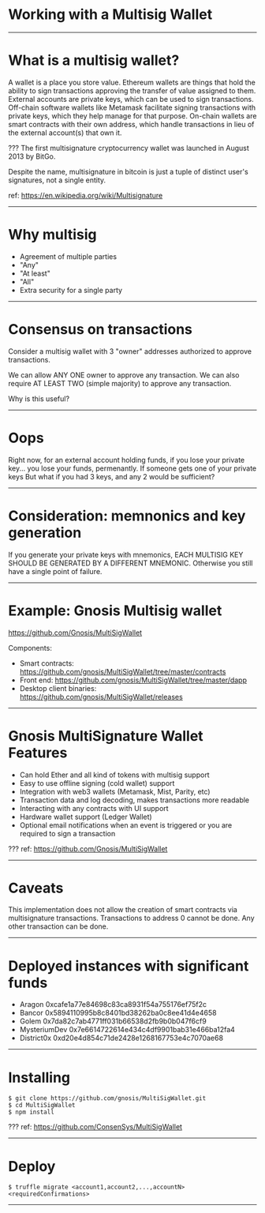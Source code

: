 # Working with a Multisig Wallet


---
# What is a multisig wallet?

A wallet is a place you store value.
Ethereum wallets are things that hold the ability to sign transactions approving the transfer of value assigned to them.
External accounts are private keys, which can be used to sign transactions.
Off-chain software wallets like Metamask facilitate signing transactions with private keys, which they help manage for that purpose.
On-chain wallets are smart contracts with their own address, which handle transactions in lieu of the external account(s) that own it.

???
The first multisignature cryptocurrency wallet was launched in August 2013 by BitGo.

Despite the name, multisignature in bitcoin is just a tuple of distinct user's signatures, not a single entity.

ref: https://en.wikipedia.org/wiki/Multisignature

---
# Why multisig

* Agreement of multiple parties
 * "Any"
 * "At least"
 * "All"
* Extra security for a single party

---
# Consensus on transactions

Consider a multisig wallet with 3 "owner" addresses authorized to approve transactions.

We can allow ANY ONE owner to approve any transaction.
We can also require AT LEAST TWO (simple majority) to approve any transaction.

Why is this useful?

---
# Oops

Right now, for an external account holding funds, if you lose your private key... you lose your funds, permenantly.
If someone gets one of your private keys
But what if you had 3 keys, and any 2 would be sufficient?

---
# Consideration: memnonics and key generation

If you generate your private keys with mnemonics, EACH MULTISIG KEY SHOULD BE GENERATED BY A DIFFERENT MNEMONIC.
Otherwise you still have a single point of failure.

---
# Example: Gnosis Multisig wallet

https://github.com/Gnosis/MultiSigWallet

Components:
* Smart contracts: https://github.com/gnosis/MultiSigWallet/tree/master/contracts
* Front end: https://github.com/gnosis/MultiSigWallet/tree/master/dapp
* Desktop client binaries: https://github.com/gnosis/MultiSigWallet/releases

---
# Gnosis MultiSignature Wallet Features

* Can hold Ether and all kind of tokens with multisig support
* Easy to use offline signing (cold wallet) support
* Integration with web3 wallets (Metamask, Mist, Parity, etc)
* Transaction data and log decoding, makes transactions more readable
* Interacting with any contracts with UI support
* Hardware wallet support (Ledger Wallet)
* Optional email notifications when an event is triggered or you are required to sign a transaction

???
ref: https://github.com/Gnosis/MultiSigWallet

---
# Caveats
This implementation does not allow the creation of smart contracts via multisignature transactions. Transactions to address 0 cannot be done. Any other transaction can be done.

---
# Deployed instances with significant funds

* Aragon 0xcafe1a77e84698c83ca8931f54a755176ef75f2c
* Bancor 0x5894110995b8c8401bd38262ba0c8ee41d4e4658
* Golem 0x7da82c7ab4771ff031b66538d2fb9b0b047f6cf9
* MysteriumDev 0x7e6614722614e434c4df9901bab31e466ba12fa4
* District0x 0xd20e4d854c71de2428e1268167753e4c7070ae68

---
# Installing

```shell
$ git clone https://github.com/gnosis/MultiSigWallet.git
$ cd MultiSigWallet
$ npm install
```

???
ref: https://github.com/ConsenSys/MultiSigWallet

---
# Deploy

```shell
$ truffle migrate <account1,account2,...,accountN> <requiredConfirmations>
```

---
